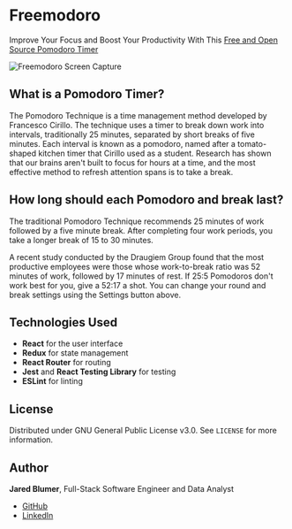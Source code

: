 # Freemodoro
Improve Your Focus and Boost Your Productivity With This [Free and Open Source Pomodoro Timer](https://freemodoro-cbc150480d4a.herokuapp.com/)

![Freemodoro Screen Capture](https://github.com/shyblumer/freemodoro/blob/master/src/assets/freemodoro_screen_capture.gif)

## What is a Pomodoro Timer?
The Pomodoro Technique is a time management method developed by Francesco Cirillo. The technique uses a timer to break down work into intervals, traditionally 25 minutes, separated by short breaks of five minutes. Each interval is known as a pomodoro, named after a tomato-shaped kitchen timer that Cirillo used as a student. Research has shown that our brains aren't built to focus for hours at a time, and the most effective method to refresh attention spans is to take a break.

## How long should each Pomodoro and break last?
The traditional Pomodoro Technique recommends 25 minutes of work followed by a five minute break. After completing four work periods, you take a longer break of 15 to 30 minutes.

A recent study conducted by the Draugiem Group found that the most productive employees were those whose work-to-break ratio was 52 minutes of work, followed by 17 minutes of rest. If 25:5 Pomodoros don't work best for you, give a 52:17 a shot. You can change your round and break settings using the Settings button above.

## Technologies Used
- **React** for the user interface
- **Redux** for state management
- **React Router** for routing
- **Jest** and **React Testing Library** for testing
- **ESLint** for linting

## License
Distributed under GNU General Public License v3.0. See `LICENSE` for more information.

## Author
**Jared Blumer**, Full-Stack Software Engineer and Data Analyst
- [GitHub](https://github.com/jaredblumer)
- [LinkedIn](https://www.linkedin.com/in/jaredblumer/)
